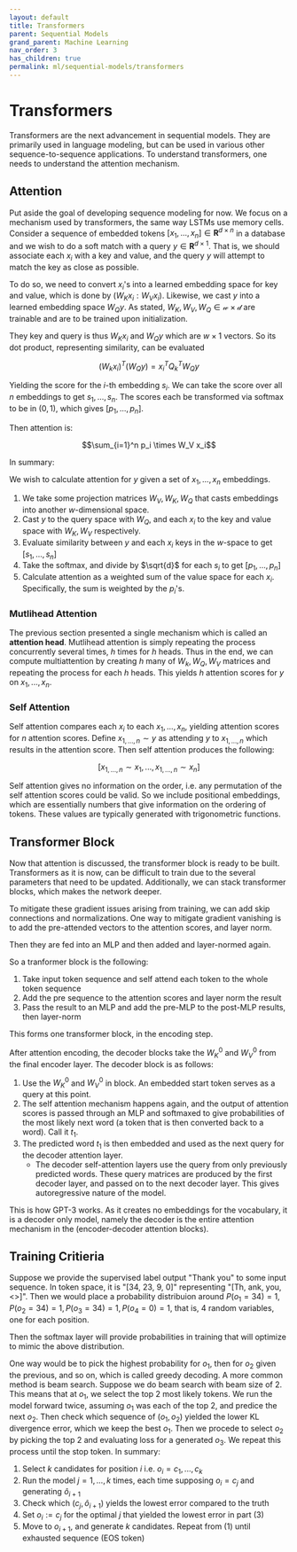 ```yaml
---
layout: default
title: Transformers
parent: Sequential Models
grand_parent: Machine Learning
nav_order: 3
has_children: true
permalink: ml/sequential-models/transformers
---
```


# Transformers

Transformers are the next advancement in sequential models. They are primarily used in language modeling, but can be used in various other sequence-to-sequence applications. To understand transformers, one needs to understand the attention mechanism.

## Attention

Put aside the goal of developing sequence modeling for now. We focus on a mechanism used by transformers, the same way LSTMs use memory cells. Consider a sequence of embedded tokens $[x_1,...,x_n] \in \mathbf{R}^{d\times n}$ in a database and we wish to do a soft match with a query $y \in \mathbf{R}^{d\times 1}$. That is, we should associate each $x_i$ with a key and value, and the query $y$ will attempt to match the key as close as possible.

To do so, we need to convert $x_i$'s into a learned embedding space for key and value, which is done by $(W_{K}x_i : W_{V} x_i)$. Likewise, we cast $y$ into a learned embedding space $W_Q y$. As stated, $W_K, W_V, W_Q \in \mathcal{w \times d}$ are trainable and are to be trained upon initialization.

They key and query is thus $W_K x_i$ and $W_Q y$ which are $w\times 1$ vectors. So its dot product, representing similarity, can be evaluated

$$(W_k x_i)^T(W_Q y) = x_i^T Q_k^T W_Q y$$

Yielding the score for the $i$-th embedding $s_i$. We can take the score over all $n$ embeddings to get $s_1,...,s_n$. The scores each be transformed via softmax to be in $(0,1)$, which gives $[p_1,...,p_n]$.

Then attention is:

$$\sum_{i=1}^n p_i \times W_V x_i$$

In summary:

We wish to calculate attention for $y$ given a set of $x_1,...,x_n$ embeddings.

1. We take some projection matrices $W_V, W_K, W_Q$ that casts embeddings into another $w$-dimensional space.
2. Cast $y$ to the query space with $W_Q$, and each $x_i$ to the key and value space with $W_K, W_V$ respectively.
3. Evaluate similarity between $y$ and each $x_i$ keys in the $w$-space to get $[s_1,...,s_n]$
4. Take the softmax, and divide by $\sqrt{d}$ for each $s_i$ to get $[p_1,...,p_n]$
5. Calculate attention as a weighted sum of the value space for each $x_i$. Specifically, the sum is weighted by the $p_i$'s.

### Mutlihead Attention

The previous section presented a single mechanism which is called an **attention head**. Mutlihead attention is simply repeating the process concurrently several times, $h$ times for $h$ heads. Thus in the end, we can compute multiattention by creating $h$ many of $W_k, W_Q, W_V$ matrices and repeating the process for each $h$ heads. This yields $h$ attention scores for $y$ on $x_1,...,x_n$.

### Self Attention

Self attention compares each $x_i$ to each $x_1,...,x_n$, yielding attention scores for $n$ attention scores. Define $x_{1,...,n}\sim y$ as attending $y$ to $x_{1,...,n}$ which results in the attention score. Then self attention produces the following:

$$[x_{1,...,n}\sim x_1,...,x_{1,...,n}\sim x_n]$$

Self attention gives no information on the order, i.e. any permutation of the self attention scores could be valid. So we include positional embeddings, which are essentially numbers that give information on the ordering of tokens. These values are typically generated with trigonometric functions.

## Transformer Block

Now that attention is discussed, the transformer block is ready to be built. Transformers as it is now, can be difficult to train due to the several parameters that need to be updated. Additionally, we can stack transformer blocks, which makes the network deeper.

To mitigate these gradient issues arising from training, we can add skip connections and normalizations. One way to mitigate gradient vanishing is to add the pre-attended vectors to the attention scores, and layer norm.

Then they are fed into an MLP and then added and layer-normed again.

So a tranformer block is the following:

1. Take input token sequence and self attend each token to the whole token sequence
2. Add the pre sequence to the attention scores and layer norm the result
3. Pass the result to an MLP and add the pre-MLP to the post-MLP results, then layer-norm

This forms one transformer block, in the encoding step.

After attention encoding, the decoder blocks take the $W_K^0$ and $W_V^0$ from the final encoder layer. The decoder block is as follows:

1. Use the $W_K^0$ and $W_V^0$ in block. An embedded start token serves as a query at this point.
2. The self attention mechanism happens again, and the output of attention scores is passed through an MLP and softmaxed to give probabilities of the most likely next word (a token that is then converted back to a word). Call it $t_1$.
3. The predicted word $t_1$ is then embedded and used as the next query for the decoder attention layer.
    - The decoder self-attention layers use the query from only previously predicted words. These query matrices are produced by the first decoder layer, and passed on to the next decoder layer. This gives autoregressive nature of the model.

This is how GPT-3 works. As it creates no embeddings for the vocabulary, it is a decoder only model, namely the decoder is the entire attention mechanism in the (encoder-decoder attention blocks).

## Training Critieria

Suppose we provide the supervised label output "Thank you" to some input sequence. In token space, it is "[34, 23, 9, 0]" representing "[Th, ank, you, <>]". Then we would place a probability distribuion around $P(o_1=34)=1, P(o_2=34)=1, P(o_3=34)=1, P(o_4=0)=1$, that is, 4 random variables, one for each position.

Then the softmax layer will provide probabilities in training that will optimize to mimic the above distribution.

One way would be to pick the highest probability for $o_1$, then for $o_2$ given the previous, and so on, which is called greedy decoding. A more common method is beam search. Suppose we do beam search with beam size of $2$. This means that at $o_1$, we select the top 2 most likely tokens. We run the model forward twice, assuming $o_1$ was each of the top 2, and predice the next $o_2$. Then check which sequence of $(o_1, o_2)$ yielded the lower KL divergence error, which we keep the best $o_1$. Then we procede to select $o_2$ by picking the top 2 and evaluating loss for a generated $o_3$. We repeat this process until the stop token. In summary:

1. Select $k$ candidates for position $i$ i.e. $o_i = c_1,..., c_k$
2. Run the model $j=1,...,k$ times, each time supposing $o_i = c_j$ and generating $\hat{o}_{i+1}$
3. Check which $(c_j, \hat{o}_{i+1})$ yields the lowest error compared to the truth
4. Set $o_i := c_j$ for the optimal $j$ that yielded the lowest error in part (3)
5. Move to $o_{i+1}$, and generate $k$ candidates. Repeat from (1) until exhausted sequence (EOS token)



